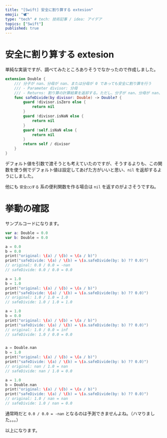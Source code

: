 ```yaml
---
title: "[Swift] 安全に割り算する extesion"
emoji: "🕊"
type: "tech" # tech: 技術記事 / idea: アイデア
topics: ["Swift"]
published: true
---
```


# 安全に割り算する extesion

単純な実装ですが、調べてみたところありそうでなかったので作成しました。

```swift
extension Double {
    /// 分子が nan、分母が nan、または分母が 0 であっても安全に割り算を行う
    /// - Parameter divisor: 分母
    /// - Returns: 割り算の計算結果を返却する。ただし、分子が nan、分母が nan、または分母が 0 の場合は nil を返却する。
    func safeDivide(by divisor: Double) -> Double? {
        guard !divisor.isZero else {
            return nil
        }
        guard !divisor.isNaN else {
            return nil
        }
        guard !self.isNaN else {
            return nil
        }
        return self / divisor
    }
}
```

デフォルト値を引数で渡そうとも考えていたのですが、そうするよりも、この関数を使う側でデフォルト値は設定してあげた方がいいと思い、`nil` を返却するようにしました。

他にも `安全◯◯する` 系の便利関数を作る場合は `nil` を返すのがよさそうですね。

# 挙動の確認

サンプルコードになります。

```swift
var a: Double = 0.0
var b: Double = 0.0

a = 0.0
b = 0.0
print("original: \(a) / \(b) = \(a / b)")
print("safeDivide: \(a) / \(b) = \(a.safeDivide(by: b) ?? 0.0)")
// original: 0.0 / 0.0 = -nan
// safeDivide: 0.0 / 0.0 = 0.0

a = 1.0
b = 1.0
print("original: \(a) / \(b) = \(a / b)")
print("safeDivide: \(a) / \(b) = \(a.safeDivide(by: b) ?? 0.0)")
// original: 1.0 / 1.0 = 1.0
// safeDivide: 1.0 / 1.0 = 1.0

a = 1.0
b = 0.0
print("original: \(a) / \(b) = \(a / b)")
print("safeDivide: \(a) / \(b) = \(a.safeDivide(by: b) ?? 0.0)")
// original: 1.0 / 0.0 = inf
// safeDivide: 1.0 / 0.0 = 0.0


a = Double.nan
b = 1.0
print("original: \(a) / \(b) = \(a / b)")
print("safeDivide: \(a) / \(b) = \(a.safeDivide(by: b) ?? 0.0)")
// original: nan / 1.0 = nan
// safeDivide: nan / 1.0 = 0.0

a = 1.0
b = Double.nan
print("original: \(a) / \(b) = \(a / b)")
print("safeDivide: \(a) / \(b) = \(a.safeDivide(by: b) ?? 0.0)")
// original: 1.0 / nan = nan
// safeDivide: 1.0 / nan = 0.0

```

通常時だと `0.0 / 0.0 = -nan` となるのは予測できませんよね。（ハマりました。。。）

以上になります。